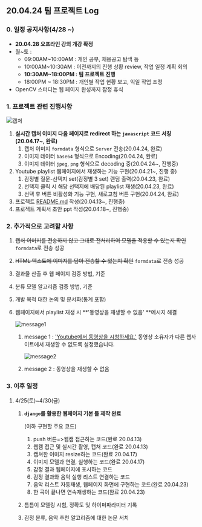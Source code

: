 ## 20.04.24 팀 프로젝트 Log

### 0. 일정 공지사항(4/28 ~)

- **20.04.28 오프라인 강의 개강 확정**
- 월~토 : 
  - 09:00AM~10:00AM : 개인 공부, 채용공고 탐색 등
  - 10:00AM~10:30AM : 이전까지의 진행 상황 review, 작업 일정 계획 회의
  - **10:30AM~18:00PM : 팀 프로젝트 진행**
  - 18:00PM ~ 18:30PM : 개인별 작업 현황 보고, 익일 작업 조정
- OpenCV 스터디는 웹 페이지 완성까지 잠정 휴식



### 1. 프로젝트 관련 진행사항

![캡처](https://user-images.githubusercontent.com/58945760/80307234-afdc8b80-8802-11ea-80a5-afb28bdfbb1f.PNG)

1. **실시간 캡처 이미지 다음 페이지로 redirect 하는 `javascript` 코드 서칭(20.04.17~, 완료)**
   1. 캡처 이미지 `formdata` 형식으로 `Server` 전송(20.04.24, 완료)
   2. 이미지 데이터 `base64` 형식으로 Encoding(20.04.24, 완료)
   3. 이미지 데이터  `jpeg`, `png` 형식으로 decoding 중(20.04.24~, 진행중)
2. Youtube playlist 웹페이지에서 재생하는 기능 구현(20.04.21~, 진행 중)
   1. 감정별 질문-선택지 set(감정별 3 set) 랜덤 출력(20.04.23, 완료)
   2. 선택지 클릭 시 해당 선택지에 배당된 playlist 재생(20.04.23, 완료)
   3. 선택 후 버튼 비활성화 기능 구현, 새로고침 버튼 구현(20.04.24, 완료)
3. 프로젝트 [README.md](https://github.com/dannylee93/Emotion-Recognition/blob/master/README.md#emotion-recognition) 작성(20.04.13~, 진행중)
4. 프로젝트 계획서 초안 ppt 작성(20.04.18~, 진행중)



### 2. 추가적으로 고려할 사항

1. ~~캡처 이미지를 전송하지 않고 그대로 전처리하여 모델을 적용할 수 있는지 확인~~ `formdata`로 전송 성공 

2. ~~HTML 텍스트에 이미지를 담아 전송할 수 있는지 확인~~ `formdata`로 전송 성공

3. 결과물 산출 후 웹 페이지 검증 방법, 기준

4. 분류 모델 알고리즘 검증 방법, 기준

5. 개발 목적 대한 논의 및 문서화(통계 포함)

6. 웹페이지에서 playlist 재생 시 **'동영상을 재생할 수 없음' **메시지 해결

   ![message1](https://user-images.githubusercontent.com/58945760/80307257-ca166980-8802-11ea-8e6a-f917c083a75a.PNG)

   1. message 1 : <u>'Youtube에서 동영상을 시청하세요.'</u> 동영상 소유자가 다른 웹사이트에서 재생할 수 없도록 설정했습니다.

      ![message2](https://user-images.githubusercontent.com/58945760/80307311-2d080080-8803-11ea-9b75-02cd9c5c9398.PNG)

   2. message 2 : 동영상을 재생할 수 없음

   

### 3. 이후 일정

1. 4/25(토)~4/30(금)

   1. **`django`를 활용한 웹페이지 기본 틀 제작 완료**

      (이하 구현할 주요 코드)

      1. push 버튼=>웹캠 접근하는 코드(완료 20.04.13)
      2. 웹캠 접근 및 실시간 촬영, 캡쳐 코드(완료 20.04.13)
      3. 캡쳐한 이미지 resize하는 코드(완료 20.04.17)
      4. 이미지 모델과 연결, 실행하는 코드(완료 20.04.17)
      5. 감정 결과 웹페이지에 표시하는 코드
      6. 감정 결과와 음악 실행 리스트 연결하는 코드
      7. 음악 리스트 자동재생, 웹페이지 화면에 구현하는 코드(완료 20.04.23)
      8. 한 곡이 끝나면 연속재생하는 코드(완료 20.04.23)

   2. 틈틈이 모델링 시험, 정확도 및 하이퍼파라미터 기록

   3. 감정 분류, 음악 추천 알고리즘에 대한 논문 서치

